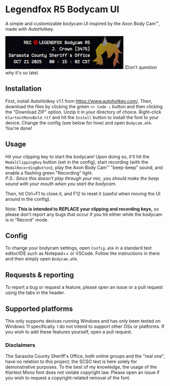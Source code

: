 # Legendfox R5 Bodycam UI
A simple and customizable bodycam UI inspired by the Axon Body Cam™, made with AutoHotkey.

<img src="./Example1.png" h=50 style="aspect-ratio: inherit">
(Don't question why it's so late)

## Installation
First, install AutoHotkey v1.1 from https://www.autohotkey.com/. Then, download the files by clicking the green `<> Code ↓` button and then clicking the "Download ZIP" option. Unzip it in your directory of choice. Right-click `KlartextMonoBold.ttf` and hit the `Install` button to install the font to your device. Change the config (see below for how) and open `Bodycam.ahk`. You're done!

## Usage
Hit your clipping key to start the bodycam! Upon doing so, it'll hit the `MedalClippingKey` button (set in the config), start recording (with the `MedalRecordingButton`), play the Axon Body Cam™ "beep-beep" sound, and enable a flashing green "Recording" light.<br/>
*P.S.: Since this doesn't play through your mic, you should make the beep sound with your mouth when you start the bodycam.*

Then, hit Ctrl+F1 to close it, and F12 to reset it (useful when moving the UI around in the config). 

Note: **This is intended to REPLACE your clipping and recording keys,** so please don't report any bugs that occur if you hit either while the bodycam is in "Record" mode. 

## Config
To change your bodycam settings, open `Config.ahk` in a standard text editor/IDE such as Notepad++ or VSCode. Follow the instructions in there and then simply open `Bodycam.ahk`.

## Requests & reporting
To report a bug or request a feature, please open an issue or a pull request using the tabs in the header.

## Supported platforms
This only supports devices running Windows and has only been tested on Windows 11 specifically. I do not intend to support other OSs or platforms. If you wish to add these features yourself, open a pull request.

### Disclaimers
The Sarasota County Sheriff's Office, both online groups and the "real one", have no relation to this project; the SCSO text is here solely for demonstrative purposes. To the best of my knowledge, the usage of the Klartext Mono font does not violate copyright law. Please open an issue if you wish to request a copyright-related removal of the font.
